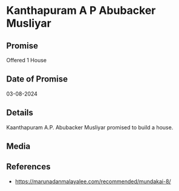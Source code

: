 # Kanthapuram A P Abubacker Musliyar

## Promise

Offered 1 House

## Date of Promise

03-08-2024

## Details

Kaanthapuram A.P. Abubacker Musliyar promised to build a house.

## Media

## References

- https://marunadanmalayalee.com/recommended/mundakai-8/
